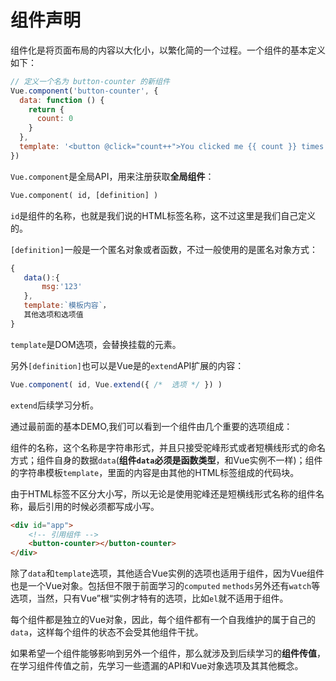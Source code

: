 # 组件声明

组件化是将页面布局的内容以大化小，以繁化简的一个过程。一个组件的基本定义如下：

```javascript
// 定义一个名为 button-counter 的新组件
Vue.component('button-counter', {
  data: function () {
    return {
      count: 0
    }
  },
  template: '<button @click="count++">You clicked me {{ count }} times.</button>'
})
```

`Vue.component`是全局API，用来注册获取**全局组件**：

```html
Vue.component( id, [definition] )
```

`id`是组件的名称，也就是我们说的HTML标签名称，这不过这里是我们自己定义的。

`[definition]`一般是一个匿名对象或者函数，不过一般使用的是匿名对象方式：

```javascript
{
   data():{
       msg:'123'
   },
   template:`模板内容`，
   其他选项和选项值
}
```

`template`是DOM选项，会替换挂载的元素。

另外`[definition]`也可以是Vue是的`extend`API扩展的内容：

```javascript
Vue.component( id, Vue.extend({ /*  选项 */ }) )
```

`extend`后续学习分析。

通过最前面的基本DEMO,我们可以看到一个组件由几个重要的选项组成：

组件的名称，这个名称是字符串形式，并且只接受驼峰形式或者短横线形式的命名方式；组件自身的数据`data`(**组件`data`必须是函数类型**，和Vue实例不一样)；组件的字符串模板`template`，里面的内容是由其他的HTML标签组成的代码块。

由于HTML标签不区分大小写，所以无论是使用驼峰还是短横线形式名称的组件名称，最后引用的时候必须都写成小写。

```html
<div id="app">
    <!-- 引用组件 -->
	<button-counter></button-counter>
</div>
```

除了`data`和`template`选项，其他适合Vue实例的选项也适用于组件，因为Vue组件也是一个Vue对象。包括但不限于前面学习的`computed` `methods`另外还有`watch`等选项，当然，只有Vue”根“实例才特有的选项，比如`el`就不适用于组件。

每个组件都是独立的Vue对象，因此，每个组件都有一个自我维护的属于自己的`data`，这样每个组件的状态不会受其他组件干扰。

如果希望一个组件能够影响到另外一个组件，那么就涉及到后续学习的**组件传值**，在学习组件传值之前，先学习一些遗漏的API和Vue对象选项及其其他概念。
